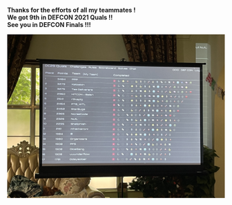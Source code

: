 **Thanks for the efforts of all my teammates !**  
**We got 9th in DEFCON 2021 Quals !!**  
**See you in DEFCON Finals !!!**  
  
![RANK](./RANK.jpg)